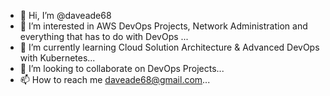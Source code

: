 - 👋 Hi, I’m @daveade68
- 👀 I’m interested in AWS DevOps Projects, Network Administration and everything that has to do with DevOps ...
- 🌱 I’m currently learning Cloud Solution Architecture & Advanced DevOps with Kubernetes...
- 💞️ I’m looking to collaborate on DevOps Projects...
- 📫 How to reach me daveade68@gmail.com...

<!---
daveade68/daveade68 is a ✨ special ✨ repository because its `README.md` (this file) appears on your GitHub profile.
You can click the Preview link to take a look at your changes.
--->
